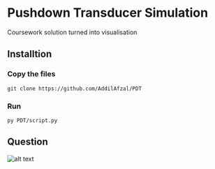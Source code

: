 # Pushdown Transducer Simulation
Coursework solution turned into visualisation

## Installtion
### Copy the files
`git clone https://github.com/AddilAfzal/PDT`
### Run
`py PDT/script.py`

## Question
![alt text](https://github.com/AddilAfzal/Theory-of-comp/blob/master/question3.jpg "Logo Title Text 1")
